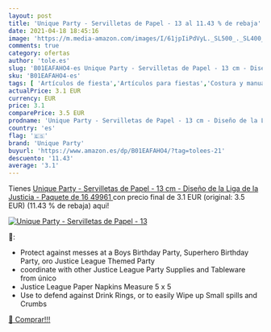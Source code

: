 ```yaml
---
layout: post
title: 'Unique Party - Servilletas de Papel - 13 al 11.43 % de rebaja'
date: 2021-04-18 18:45:16
image: 'https://m.media-amazon.com/images/I/61jpIiPdVyL._SL500_._SL400_.jpg'
comments: true
category: ofertas
author: 'tole.es'
slug: 'B01EAFAHO4-es Unique Party - Servilletas de Papel - 13 cm - Diseño de la...'
sku: 'B01EAFAHO4-es'
tags: [ 'Artículos de fiesta','Artículos para fiestas','Costura y manualidades','Decoración para fiestas','Hogar y cocina','Materiales para manualidades','Pancartas para fiestas','Pancartas, pegatinas y confeti','servilletas','unique party', ]
actualPrice: 3.1 EUR
currency: EUR
price: 3.1
comparePrice: 3.5 EUR
prodname: 'Unique Party - Servilletas de Papel - 13 cm - Diseño de la Liga de la Justicia - Paquete de 16  49961 '
country: 'es'
flag: '🇪🇸'
brand: 'Unique Party'
buyurl: 'https://www.amazon.es/dp/B01EAFAHO4/?tag=tolees-21'
descuento: '11.43'
average: '3.1'
---
```


Tienes [Unique Party - Servilletas de Papel - 13 cm - Diseño de la Liga de la Justicia - Paquete de 16  49961 ](https://www.amazon.es/dp/B01EAFAHO4/?tag=tolees-21) con precio final de  3.1 EUR (original: 3.5 EUR) (11.43 %  de rebaja) aqui!

[![Unique Party - Servilletas de Papel - 13](https://m.media-amazon.com/images/I/61jpIiPdVyL._SL500_._SL400_.jpg)](https://www.amazon.es/dp/B01EAFAHO4/?tag=tolees-21)

🔎:

- Protect against messes at a Boys Birthday Party, Superhero Birthday Party, oro Justice League Themed Party
- coordinate with other Justice League Party Supplies and Tableware from único
- Justice League Paper Napkins Measure 5 x 5
- Use to defend against Drink Rings, or to easily Wipe up Small spills and Crumbs

[🛒 Comprar!!!](https://www.amazon.es/dp/B01EAFAHO4/?tag=tolees-21)
